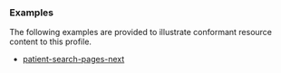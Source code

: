 <!-- Uncomment and update with links to example resource(s) -->
<h3>Examples</h3>

<p>
The following examples are provided to illustrate conformant resource content to this profile.
</p>

- [patient-search-pages-next](TestScript-patient-search-pages-next-json.html)

